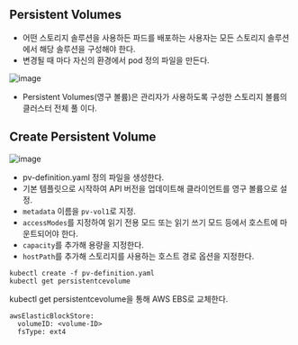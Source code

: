 ## Persistent Volumes
- 어떤 스토리지 솔루션을 사용하든 파드를 배포하는 사용자는 모든 스토리지 솔루션에서 해당 솔루션을 구성해야 한다.
- 변경될 때 마다 자신의 환경에서 pod 정의 파일을 만든다.

![image](https://user-images.githubusercontent.com/81672260/172309938-df21955f-b7e1-4caf-8adf-1e5586d71d30.png)
- Persistent Volumes(영구 볼륨)은 관리자가 사용하도록 구성한 스토리지 볼륨의 클러스터 전체 풀 이다.

## Create Persistent Volume

![image](https://user-images.githubusercontent.com/81672260/172310159-a8902390-2710-4b38-97f2-492e5a5eb18e.png)

- pv-definition.yaml 정의 파일을 생성한다.
- 기본 템플릿으로 시작하여 API 버전을 업데이트해 클라이언트를 영구 볼륨으로 설정.
- `metadata` 이름을 `pv-vol1`로 지정.
- `accessModes`를 지정하여 읽기 전용 모드 또는 읽기 쓰기 모드 등에서 호스트에 마운트되어야 한다.
- `capacity`를 추가해 용량을 지정한다.
- `hostPath`를 추가해 스토리지를 사용하는 호스트 경로 옵션을 지정한다.

```
kubectl create -f pv-definition.yaml
kubectl get persistentcevolume
```
kubectl get persistentcevolume을 통해 AWS EBS로 교체한다.
```
awsElasticBlockStore:
  volumeID: <volume-ID>
  fsType: ext4
```
